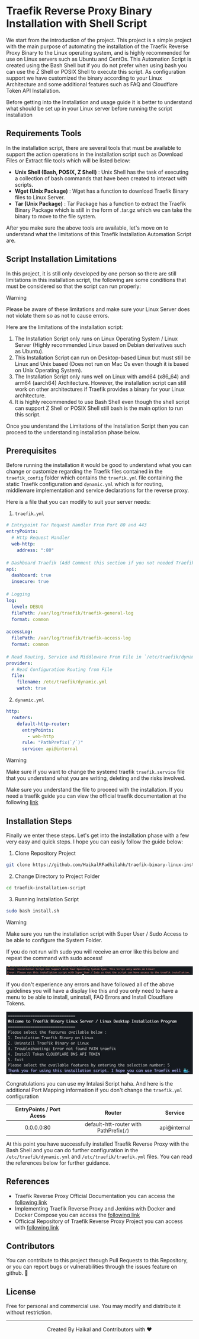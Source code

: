 # Traefik Reverse Proxy Binary Installation with Shell Script

We start from the introduction of the project. This project is a simple project with the main purpose of automating the installation of the Traefik Reverse Proxy Binary to the Linux operating system, and is highly recommended for use on Linux servers such as Ubuntu and CentOs. This Automation Script is created using the Bash Shell but if you do not prefer when using bash you can use the Z Shell or POSIX Shell to execute this script. As configuration support we have customized the binary according to your Linux Architecture and some additional features such as FAQ and Cloudflare Token API Installation.

Before getting into the Installation and usage guide it is better to understand what should be set up in your Linux server before running the script installation

## Requirements Tools

In the installation script, there are several tools that must be available to support the action operations in the installation script such as Download Files or Extract file tools which will be listed below:

- **Unix Shell (Bash, POSIX, Z Shell)** : Unix Shell has the task of executing a collection of bash commands that have been created to interact with scripts.
- **Wget (Unix Package)** : Wget has a function to download Traefik Binary files to Linux Server.
- **Tar (Unix Package)** : Tar Package has a function to extract the Traefik Binary Package which is still in the form of .tar.gz which we can take the binary to move to the file system.

After you make sure the above tools are available, let's move on to understand what the limitations of this Traefik Installation Automation Script are.

## Script Installation Limitations

In this project, it is still only developed by one person so there are still limitations in this installation script, the following are some conditions that must be considered so that the script can run properly:

> [!WARNING]
> Please be aware of these limitations and make sure your Linux Server does not violate them so as not to cause errors.

Here are the limitations of the installation script:

1. The Installation Script only runs on Linux Operating System / Linux Server (Highly recommended Linux based on Debian derivatives such as Ubuntu).
2. This Installation Script can run on Desktop-based Linux but must still be Linux and Unix based (Does not run on Mac Os even though it is based on Unix Operating System).
3. The Installation Script only runs well on Linux with amd64 (x86_64) and arm64 (aarch64) Architecture. However, the installation script can still work on other architectures if Traefik provides a binary for your Linux architecture.
4. It is highly recommended to use Bash Shell even though the shell script can support Z Shell or POSIX Shell still bash is the main option to run this script.

Once you understand the Limitations of the Installation Script then you can proceed to the understanding installation phase below.

## Prerequisites

Before running the installation it would be good to understand what you can change or customize regarding the Traefik files contained in the `traefik_config` folder which contains the `traefik.yml` file containing the static Traefik configuration and `dynamic.yml` which is for routing, middleware implementation and service declarations for the reverse proxy.

Here is a file that you can modify to suit your server needs:

1. `traefik.yml`

```yaml
# Entrypoint For Request Handler From Port 80 and 443
entryPoints:
  # Http Request Handler
  web-http:
    address: ":80"

# Dashboard Traefik (Add Comment this section if you not needed Traefik Dashboard API)
api:
  dashboard: true
  insecure: true

# Logging
log:
  level: DEBUG
  filePath: /var/log/traefik/traefik-general-log
  format: common

accessLog:
  filePath: /var/log/traefik/traefik-access-log
  format: common

# Read Routing, Service and Middleware From File in `/etc/traefik/dynamic.yml`
providers:
  # Read Configuration Routing from File
  file:
    filename: /etc/traefik/dynamic.yml
    watch: true
```

2. `dynamic.yml`

```yaml
http:
  routers:
    default-http-router:
      entryPoints:
        - web-http
      rule: "PathPrefix(`/`)"
      service: api@internal
```

> [!WARNING]
> Make sure if you want to change the systemd traefik `traefik.service` file that you understand what you are writing, deleting and the risks involved.

Make sure you understand the file to proceed with the installation. If you need a traefik guide you can view the official traefik documentation at the following [link](https://doc.traefik.io/traefik/)

## Installation Steps

Finally we enter these steps. Let's get into the installation phase with a few very easy and quick steps. I hope you can easily follow the guide below:

1. Clone Repository Project

```bash
git clone https://github.com/HaikalRFadhilahh/traefik-binary-linux-installation-script.git traefik-installation-script
```

2. Change Directory to Project Folder

```bash
cd traefik-installation-script
```

3. Running Installation Script

```bash
sudo bash install.sh
```

> [!WARNING]
> Make sure you run the installation script with Super User / Sudo Access to be able to configure the System Folder.

If you do not run with sudo you will receive an error like this below and repeat the command with sudo access!

![Error Sudo Access](./assets/error-sudo.png)

If you don't experience any errors and have followed all of the above guidelines you will have a display like this and you only need to have a menu to be able to install, uninstall, FAQ Errors and Install Cloudflare Tokens.

![Interface Menu Installation Script](./assets/interface-menu.png)

Congratulations you can use my Intalasi Script haha. And here is the additional Port Mapping information if you don't change the `traefik.yml` configuration

| EntryPoints / Port Acess |                 Router                  | Service      |
| :----------------------: | :-------------------------------------: | ------------ |
|        0.0.0.0:80        | default-htt-router with PathPrefix(`/`) | api@internal |

At this point you have successfully installed Traefik Reverse Proxy with the Bash Shell and you can do further configuration in the `/etc/traefik/dynamic.yml` and `/etc/traefik/traefik.yml` files. You can read the references below for further guidance.

## References

- Traefik Reverse Proxy Official Documentation you can access the [following link](http://doc.traefik.io/traefik)
- Implementing Traefik Reverse Proxy and Jenkins with Docker and Docker Compose you can access the [following link](https://github.com/HaikalRFadhilahh/jenkins-docker-with-traefik-re)
- Officical Repository of Traefik Reverse Proxy Project you can access with [following link](https://github.com/traefik/traefik/)

## Contributors

You can contribute to this project through Pull Requests to this Repository, or you can report bugs or vulnerabilities through the issues feature on github. 🐳

## License

Free for personal and commercial use. You may modify and distribute it without restriction.

<hr>

<p align="center">Created By Haikal and Contributors with ❤️</p>
